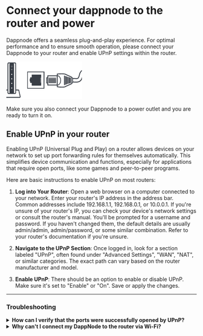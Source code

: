 # Connect your dappnode to the router and power

Dappnode offers a seamless plug-and-play experience. For optimal performance and to ensure smooth operation, please connect your Dappnode to your router and enable UPnP settings within the router.

![Connect to router](/img/connect-to-router.png)

Make sure you also connect your Dappnode to a power outlet and you are ready to turn it on.

## Enable UPnP in your router

Enabling UPnP (Universal Plug and Play) on a router allows devices on your network to set up port forwarding rules for themselves automatically. This simplifies device communication and functions, especially for applications that require open ports, like some games and peer-to-peer programs.

Here are basic instructions to enable UPnP on most routers:

1. **Log into Your Router**: Open a web browser on a computer connected to your network.
   Enter your router's IP address in the address bar. Common addresses include 192.168.1.1, 192.168.0.1, or 10.0.0.1. If you're unsure of your router's IP, you can check your device's network settings or consult the router's manual.
   You'll be prompted for a username and password. If you haven't changed them, the default details are usually admin/admin, admin/password, or some similar combination. Refer to your router's documentation if you're unsure.

2. **Navigate to the UPnP Section**: Once logged in, look for a section labeled "UPnP", often found under "Advanced Settings", "WAN", "NAT", or similar categories. The exact path can vary based on the router manufacturer and model.

3. **Enable UPnP**: There should be an option to enable or disable UPnP. Make sure it's set to "Enable" or "On".
   Save or apply the changes.

<hr />

### Troubleshooting

<details>
  <summary><b>How can I verify that the ports were successfully opened by UPnP? </b></summary>

Access your dappnode <a href="http://my.dappnode/support/ports">support > ports</a> view and execute an API scan of the ports.

An alternative is to manually check if the ports have been opened successfully, follow these steps:

1. Use an online port checker tool, like "YouGetSignal" or "Canyouseeme."
2. Enter your external IP address and the port number you want to check.
3. Click "Check." If the port is open and accessible from the outside, the tool will confirm it.

Alternatively, you can use tools like `nmap` to scan your own ports from a different network.

</details>
<details>
  <summary><b>Why can't I connect my DappNode to the router via Wi-Fi?</b></summary>
  
Currently, Dappnode doesn't support Wi-Fi connections to a router. Ensure your Dappnode is connected directly to the router using an ethernet cable.

</details>
